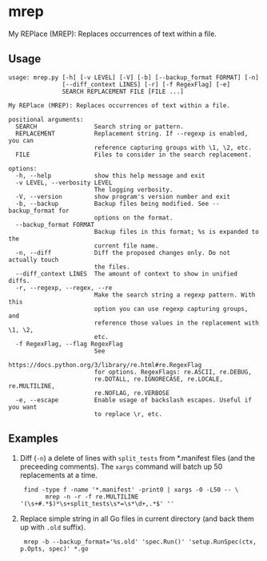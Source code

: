 # mrep

My REPlace (MREP): Replaces occurrences of text within a file.

## Usage

```
usage: mrep.py [-h] [-v LEVEL] [-V] [-b] [--backup_format FORMAT] [-n]
               [--diff_context LINES] [-r] [-f RegexFlag] [-e]
               SEARCH REPLACEMENT FILE [FILE ...]

My REPlace (MREP): Replaces occurrences of text within a file.

positional arguments:
  SEARCH                Search string or pattern.
  REPLACEMENT           Replacement string. If --regexp is enabled, you can
                        reference capturing groups with \1, \2, etc.
  FILE                  Files to consider in the search replacement.

options:
  -h, --help            show this help message and exit
  -v LEVEL, --verbosity LEVEL
                        The logging verbosity.
  -V, --version         show program's version number and exit
  -b, --backup          Backup files being modified. See --backup_format for
                        options on the format.
  --backup_format FORMAT
                        Backup files in this format; %s is expanded to the
                        current file name.
  -n, --diff            Diff the proposed changes only. Do not actually touch
                        the files.
  --diff_context LINES  The amount of context to show in unified diffs.
  -r, --regexp, --regex, --re
                        Make the search string a regexp pattern. With this
                        option you can use regexp capturing groups, and
                        reference those values in the replacement with \1, \2,
                        etc.
  -f RegexFlag, --flag RegexFlag
                        See
                        https://docs.python.org/3/library/re.html#re.RegexFlag
                        for options. RegexFlags: re.ASCII, re.DEBUG,
                        re.DOTALL, re.IGNORECASE, re.LOCALE, re.MULTILINE,
                        re.NOFLAG, re.VERBOSE
  -e, --escape          Enable usage of backslash escapes. Useful if you want
                        to replace \r, etc.
```

## Examples

1.  Diff (`-n`) a delete of lines with `split_tests` from *.manifest files (and
    the preceeding comments). The `xargs` command will batch up 50 replacements
    at a time.

    ```
     find -type f -name '*.manifest' -print0 | xargs -0 -L50 -- \
           mrep -n -r -f re.MULTILINE '(\s+#.*$)*\s+split_tests\s*=\s*\d+,.*$' ''
    ```

1.  Replace simple string in all Go files in current directory (and back them up
    with `.old` suffix).

    ```
     mrep -b --backup_format='%s.old' 'spec.Run()' 'setup.RunSpec(ctx, p.Opts, spec)' *.go
    ```
